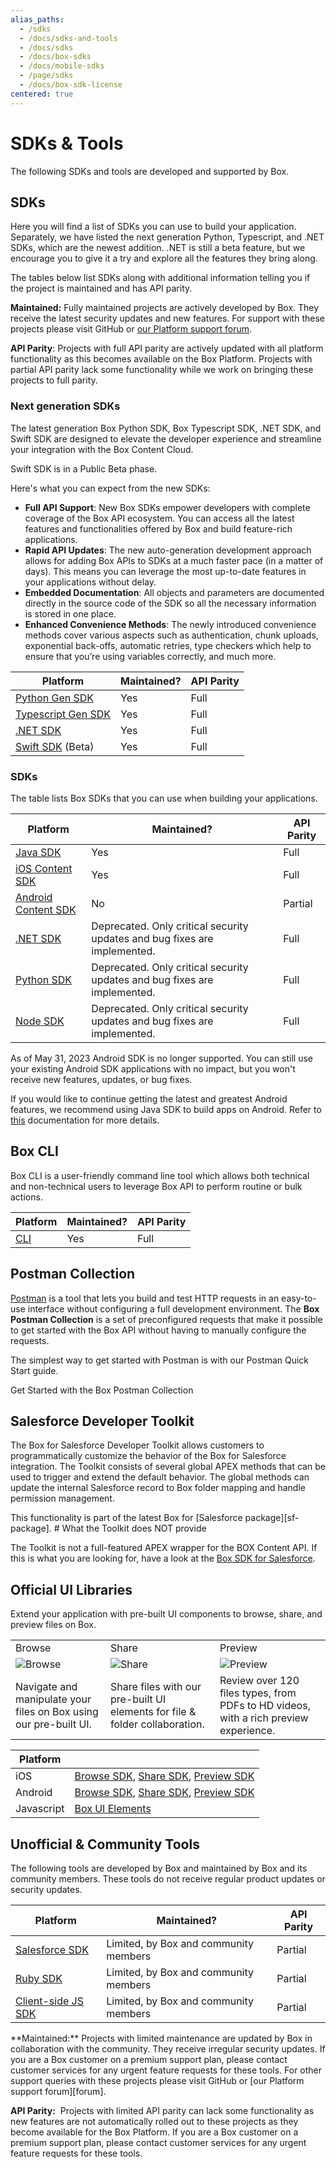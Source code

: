 ```yaml
---
alias_paths:
  - /sdks
  - /docs/sdks-and-tools
  - /docs/sdks
  - /docs/box-sdks
  - /docs/mobile-sdks
  - /page/sdks
  - /docs/box-sdk-license
centered: true
---
```


# SDKs & Tools

The following SDKs and tools are developed and supported by Box.

## SDKs

Here you will find a list of SDKs
you can use to build your application.
Separately, we have listed the next generation
Python, Typescript, and .NET SDKs, which are the
newest addition.
.NET is still a beta feature, but we encourage
you to give it a try and explore all the
features they bring along.

<Message type='notice'>
The tables below list SDKs along with additional information
telling you if the project is maintained and has API
parity.

**Maintained:** Fully maintained projects are actively developed by Box. They
receive the latest security updates and new features. For support with these
projects please visit GitHub or [our Platform support forum][forum].

**API Parity**: Projects with full API parity are actively updated with all
platform functionality as this becomes available on the Box Platform. Projects
with partial API parity lack some functionality while we work on bringing
these projects to full parity.
</Message>

### Next generation SDKs

The latest generation Box Python SDK, Box Typescript
SDK, .NET SDK, and Swift SDK are designed to elevate the developer
experience and streamline your integration
with the Box Content Cloud.

<Message type='notice'>
Swift SDK is in a Public Beta phase.
</Message>

Here's what you can expect from the new SDKs:

- **Full API Support**: New Box SDKs empower developers with complete coverage of the Box API ecosystem. You can access all the latest features and functionalities offered by Box and build feature-rich applications.
- **Rapid API Updates**: The new auto-generation development approach allows for adding Box APIs to SDKs at a much faster pace (in a matter of days). This means you can leverage the most up-to-date features in your applications without delay.
- **Embedded Documentation**: All objects and parameters are documented directly in the source code of the SDK so all the necessary information is stored in one place.
- **Enhanced Convenience Methods**: The newly introduced convenience methods cover various aspects such as authentication, chunk uploads, exponential back-offs, automatic retries, type checkers which help to ensure that you’re using variables correctly, and much more.

| Platform                        | Maintained? | API Parity |
| ------------------------------- | --------- | -------- |
| [Python Gen SDK][pythongensdk]  |     Yes     |    Full    |
| [Typescript Gen SDK][tsgensdk]  |     Yes     |    Full    |
| [.NET SDK][dotnetgensdk]        |     Yes     |    Full    |
| [Swift SDK][swiftgensdk] (Beta) |     Yes     |    Full    |

### SDKs

The table lists Box SDKs that you can use
when building your applications.

| Platform                          |                                     Maintained?                                      | API Parity |
| --------------------------------- | ------------------------------------------------------------------------------------ | ---------- |
| [Java SDK][javasdk]               |                                         Yes                                          |    Full    |
| [iOS Content SDK][iossdk]         |                                         Yes                                          |    Full    |
| [Android Content SDK][androidsdk] |                                          No                                          |  Partial   |
| [.NET SDK][dotnetsdk]             | Deprecated. Only critical security updates and bug fixes are implemented.            |    Full    |
| [Python SDK][pythonsdk]           | Deprecated. Only critical security updates and bug fixes are implemented.            |    Full    |
| [Node SDK][nodesdk]               | Deprecated. Only critical security updates and bug fixes are implemented.            |    Full    |

<Message type='warning'>
As of May 31, 2023 Android SDK is no
longer supported. You can still
use your existing Android SDK applications
with no impact, but you won't receive new features,
updates, or bug fixes.

If you would like to continue getting the
latest and greatest Android features, we
recommend using Java SDK to build apps on Android.
Refer to [this][android-docs] documentation for more details.
</Message>

## Box CLI

Box CLI is a user-friendly command line tool which
allows both technical and non-technical users to
leverage Box API to perform routine or bulk actions.

| Platform   | Maintained? | API Parity |
| ---------- | ----------- | ---------- |
| [CLI][cli] | Yes         | Full       |

## Postman Collection

[Postman][postman] is a tool that lets you build and test HTTP requests in an
easy-to-use interface without configuring a full development environment. The
**Box Postman Collection** is a set of preconfigured requests that make it
possible to get started with the Box API without having to manually configure
the requests.

The simplest way to get started with Postman is with our Postman Quick Start guide.

<CTA to='g://tooling/postman/quick-start'>
  Get Started with the Box Postman Collection
</CTA>

## Salesforce Developer Toolkit

The Box for Salesforce Developer Toolkit allows customers to programmatically
customize the behavior of the Box for Salesforce integration. The Toolkit
consists of several global APEX methods that can be used to trigger and extend
the default behavior. The global methods can update the internal Salesforce
record to Box folder mapping and handle permission management.

<Message type='notice'>
  This functionality is part of the latest Box for
  [Salesforce package][sf-package].
</Message>

<Message type='warning'>
  # What the Toolkit does NOT provide

The Toolkit is not a full-featured APEX wrapper for the BOX Content API. If
this is what you are looking for, have a look at the
[Box SDK for Salesforce][sf-sdk].
</Message>

## Official UI Libraries

Extend your application with pre-built UI components to browse, share, and
preview files on Box.

|                                                                   |                                                                             |                                                                                      |
| ----------------------------------------------------------------- | --------------------------------------------------------------------------- | ------------------------------------------------------------------------------------ |
| Browse                                                            | Share                                                                       | Preview                                                                              |
| ![Browse][browseimg]                                              | ![Share][shareimg]                                                          | ![Preview][previewimg]                                                               |
| Navigate and manipulate your files on Box using our pre-built UI. | Share files with our pre-built UI elements for file & folder collaboration. | Review over 120 files types, from PDFs to HD videos, with a rich preview experience. |

| Platform   |                                                                                                                                                                                       |
| ---------- | ------------------------------------------------------------------------------------------------------------------------------------------------------------------------------------- |
| iOS        | [Browse SDK][iosbrowsesdk], [Share SDK][iossharesdk], [Preview SDK][iospreviewsdk]                                                                                                    |
| Android    | [Browse SDK](https://github.com/box/box-android-browse-sdk), [Share SDK](https://github.com/box/box-android-share-sdk), [Preview SDK](https://github.com/box/box-android-preview-sdk) |
| Javascript | [Box UI Elements](guide://embed/ui-elements/)                                                                                                                                         |

## Unofficial & Community Tools

The following tools are developed by Box and maintained by Box and its community
members. These tools do not receive regular product updates or security updates.

| Platform                        | Maintained?                           | API Parity |
| ------------------------------- | ------------------------------------- | ---------- |
| [Salesforce SDK][salesforcesdk] | Limited, by Box and community members | Partial    |
| [Ruby SDK][rubysdk]             | Limited, by Box and community members | Partial    |
| [Client-side JS SDK][jssdk]     | Limited, by Box and community members | Partial    |

<Message type='notice'>
**Maintained:** Projects with limited maintenance are updated by Box in
collaboration with the community. They receive irregular security updates. If
you are a Box customer on a premium support plan, please contact customer
services for any urgent feature requests for these tools. For other support
queries with these projects please visit GitHub or [our Platform support forum][forum].

**API Parity:**  Projects with limited API parity can lack some functionality
as new features are not automatically rolled out to these projects as they
become available for the Box Platform. If you are a Box customer on a premium
support plan, please contact customer services for any urgent feature requests
for these tools.
</Message>

[javasdk]: https://github.com/box/box-java-sdk
[dotnetsdk]: https://github.com/box/box-windows-sdk-v2
[pythonsdk]: https://github.com/box/box-python-sdk
[nodesdk]: https://github.com/box/box-node-sdk
[iossdk]: https://github.com/box/box-ios-sdk
[androidsdk]: https://github.com/box/box-android-sdk
[android-docs]: https://github.com/box/box-java-sdk/blob/main/doc/android.md
[cli]: https://github.com/box/boxcli
[forum]: https://forum.box.com/
[browseimg]: ./browse.jpg
[shareimg]: ./share.jpg
[previewimg]: ./preview.jpg
[iosbrowsesdk]: https://github.com/box/box-ios-browse-sdk
[iossharesdk]: https://github.com/box/box-ios-share-sdk
[iospreviewsdk]: https://github.com/box/box-ios-preview-sdk
[salesforcesdk]: https://github.com/box/box-salesforce-sdk
[rubysdk]: https://github.com/cburnette/boxr
[jssdk]: https://github.com/allenmichael/box-javascript-sdk
[pythongensdk]: https://github.com/box/box-python-sdk-gen
[tsgensdk]: https://github.com/box/box-typescript-sdk-gen
[dotnetgensdk]: https://github.com/box/box-dotnet-sdk-gen
[swiftgensdk]: https://github.com/box/box-swift-sdk-gen
[postman]: https://postman.com

<!-- i18n-enable localize-links -->

[sf-package]: https://support.box.com/hc/en-us/articles/360044195713-Installing-and-Configuring-Box-For-Salesforce
[sf-sdk]: https://github.com/box/box-salesforce-sdk

<!-- i18n-disable localize-links -->
